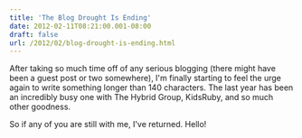 ```yaml
---
title: 'The Blog Drought Is Ending'
date: 2012-02-11T08:21:00.001-08:00
draft: false
url: /2012/02/blog-drought-is-ending.html
---
```


After taking so much time off of any serious blogging (there might have been a guest post or two somewhere), I'm finally starting to feel the urge again to write something longer than 140 characters. The last year has been an incredibly busy one with The Hybrid Group, KidsRuby, and so much other goodness.  
  
So if any of you are still with me, I've returned. Hello!
